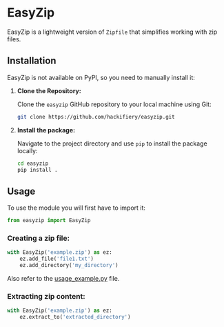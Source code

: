 # EasyZip

EasyZip is a lightweight version of `Zipfile` that simplifies working with zip files.

## Installation

EasyZip is not available on PyPI, so you need to manually install it:

1. **Clone the Repository:**

   Clone the `easyzip` GitHub repository to your local machine using Git:

   ```bash
   git clone https://github.com/hackifiery/easyzip.git

2. **Install the package:**

   Navigate to the project directory and use `pip` to install the package locally:

   ```bash
   cd easyzip
   pip install .

## Usage
To use the module you will first have to import it:

   ```python
   from easyzip import EasyZip
```
### Creating a zip file:
```python
with EasyZip('example.zip') as ez:
    ez.add_file('file1.txt')
    ez.add_directory('my_directory')
```
Also refer to the [usage_example.py](/examples/usage_example.py) file.

### Extracting zip content:
```python
with EasyZip('example.zip') as ez:
    ez.extract_to('extracted_directory')
```
